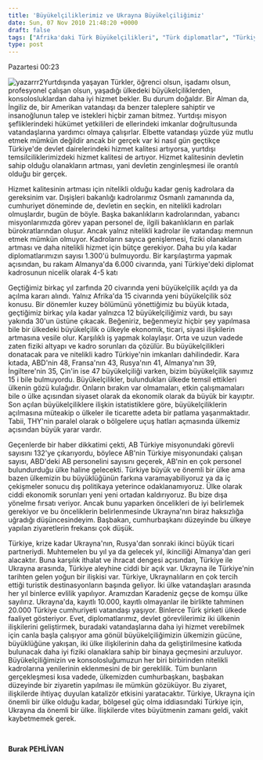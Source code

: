```yaml
---
title: 'Büyükelçiliklerimiz ve Ukrayna Büyükelçiliğimiz'
date: Sun, 07 Nov 2010 21:48:20 +0000
draft: false
tags: ["Afrika'daki Türk Büyükelçilikleri", "Türk diplomatlar", "Türkiye Ukrayna Büyükelçiliği", "Ukrayna", "Ukrayna Türk Toplumu", "Ukrayna'nın en büyük ikinci ticari partneri"]
type: post
---
```






















Pazartesi 00:23

![yazarrr2](http://www.turkhaber.com.ua/images/stories/yazarrr2.jpg)Yurtdışında yaşayan Türkler, öğrenci olsun, işadamı olsun, profesyonel çalışan olsun, yaşadığı ülkedeki büyükelçiliklerden, konsolosluklardan daha iyi hizmet bekler. Bu durum doğaldır. Bir Alman da, İngiliz de, bir Amerikan vatandaşı da benzer taleplere sahiptir ve insanoğlunun talep ve istekleri hiçbir zaman bitmez. Yurtdışı misyon şefliklerindeki hükümet yetkilileri de ellerindeki imkanlar doğrultusunda vatandaşlarına yardımcı olmaya çalışırlar. Elbette vatandaşı yüzde yüz mutlu etmek mümkün değildir ancak bir gerçek var ki nasıl gün geçtikçe Türkiye'de devlet dairelerindeki hizmet kalitesi artıyorsa, yurtdışı temsilciliklerimizdeki hizmet kalitesi de artıyor. Hizmet kalitesinin devletin sahip olduğu olanakların artması, yani devletin zenginleşmesi ile orantılı olduğu bir gerçek.


Hizmet kalitesinin artması için nitelikli olduğu kadar geniş kadrolara da gereksinim var. Dışişleri bakanlığı kadrolarımız Osmanlı zamanında da, cumhuriyet döneminde de, devletin en seçkin, en nitelikli kadroları olmuşlardır, bugün de böyle. Başka bakanlıkların kadrolarından, yabancı misyonlarımızda görev yapan personel de, ilgili bakanlıkların en parlak bürokratlarından oluşur. Ancak yalnız nitelikli kadrolar ile vatandaşı memnun etmek mümkün olmuyor. Kadroların sayıca genişlemesi, fiziki olanakların artması ve daha nitelikli hizmet için bütçe gerekiyor. Daha bu yıla kadar diplomatlarımızın sayısı 1.300'ü bulmuyordu. Bir karşılaştırma yapmak açısından, bu rakam Almanya'da 6.000 civarında, yani Türkiye'deki diplomat kadrosunun nicelik olarak 4-5 katı




Geçtiğimiz birkaç yıl zarfında 20 civarında yeni büyükelçilik açıldı ya da açılma kararı alındı. Yalnız Afrika'da 15 civarında yeni büyükelçilik söz konusu. Bir dönemler kuzey bölümünü yönettiğimiz bu büyük kıtada, geçtiğimiz birkaç yıla kadar yalnızca 12 büyükelçiliğimiz vardı, bu sayı yakında 30'un üstüne çıkacak. Beğeniriz, beğenmeyiz hiçbir şey yapılmasa bile bir ülkedeki büyükelçilik o ülkeyle ekonomik, ticari, siyasi ilişkilerin artmasına vesile olur. Karşılıklı iş yapmak kolaylaşır. Orta ve uzun vadede zaten fiziki altyapı ve kadro sorunları da çözülür. Bu büyükelçilikleri donatacak para ve nitelikli kadro Türkiye'nin imkanları dahilindedir. Kara kıtada, ABD'nin 48, Fransa'nın 43, Rusya'nın 41, Almanya'nın 39, İngiltere'nin 35, Çin'in ise 47 büyükelçiliği varken, bizim büyükelçilik sayımız 15 i bile bulmuyordu. Büyükelçilikler, bulundukları ülkede temsil ettikleri ülkenin gözü kulağıdır. Onların bırakın var olmamaları, etkin çalışmamaları bile o ülke açısından siyaset olarak da ekonomik olarak da büyük bir kayıptır. Son açılan büyükelçiliklere ilişkin istatistiklere göre, büyükelçiliklerin açılmasına müteakip o ülkeler ile ticarette adeta bir patlama yaşanmaktadır. Tabii, THY'nin paralel olarak o bölgelere uçuş hatları açmasında ülkemiz açısından büyük yarar vardır.




Geçenlerde bir haber dikkatimi çekti, AB Türkiye misyonundaki görevli sayısını 132'ye çıkarıyordu, böylece AB'nin Türkiye misyonundaki çalışan sayısı, ABD'deki AB personelini sayısını geçerek, AB'nin en çok personel bulundurduğu ülke haline gelecekti. Türkiye büyük ve önemli bir ülke ama bazen ülkemizin bu büyüklüğünün farkına varamayabiliyoruz ya da iç çekişmeler sonucu dış politikaya yeterince odaklanamıyoruz. Ülke olarak ciddi ekonomik sorunları yeni yeni ortadan kaldırıyoruz. Bu bize dışa yönelme fırsatı veriyor. Ancak bunu yaparken öncelikleri de iyi belirlemek gerekiyor ve bu önceliklerin belirlenmesinde Ukrayna'nın biraz haksızlığa uğradığı düşüncesindeyim. Başbakan, cumhurbaşkanı düzeyinde bu ülkeye yapılan ziyaretlerin frekansı çok düşük.




Türkiye, krize kadar Ukrayna'nın, Rusya'dan sonraki ikinci büyük ticari partneriydi. Muhtemelen bu yıl ya da gelecek yıl, ikinciliği Almanya'dan geri alacaktır. Buna karşılık ithalat ve ihracat dengesi açısından, Türkiye ile Ukrayna arasında, Türkiye aleyhine ciddi bir açık var. Ukrayna ile Türkiye'nin tarihten gelen yoğun bir ilişkisi var. Türkiye, Ukraynalıların en çok tercih ettiği turistik destinasyonların başında geliyor. İki ülke vatandaşları arasında her yıl binlerce evlilik yapılıyor. Aramızdan Karadeniz geçse de komşu ülke sayılırız. Ukrayna'da, kayıtlı 10.000, kayıtlı olmayanlar ile birlikte tahminen 20.000 Türkiye cumhuriyeti vatandaşı yaşıyor. Binlerce Türk şirketi ülkede faaliyet gösteriyor. Evet, diplomatlarımız, devlet görevlilerimiz iki ülkenin ilişkilerini geliştirmek, buradaki vatandaşlarına daha iyi hizmet verebilmek için canla başla çalışıyor ama gönül büyükelçiliğimizin ülkemizin gücüne, büyüklüğüne yakışan, iki ülke ilişkilerinin daha da geliştirilmesine katkıda bulunacak daha iyi fiziki olanaklara sahip bir binaya geçmesini arzuluyor. Büyükelçiliğimizin ve konsolosluğumuzun her biri birbirinden nitelikli kadrolarına yenilerinin eklenmesini de bir gereklilik. Tüm bunların gerçekleşmesi kısa vadede, ülkemizden cumhurbaşkanı, başbakan düzeyinde bir ziyaretin yapılması ile mümkün gözüküyor. Bu ziyaret, ilişkilerde ihtiyaç duyulan katalizör etkisini yaratacaktır. Türkiye, Ukrayna için önemli bir ülke olduğu kadar, bölgesel güç olma iddiasındaki Türkiye için, Ukrayna da önemli bir ülke. İlişkilerde vites büyütmenin zamanı geldi, vakit kaybetmemek gerek.


 


**Burak PEHLİVAN**


 

